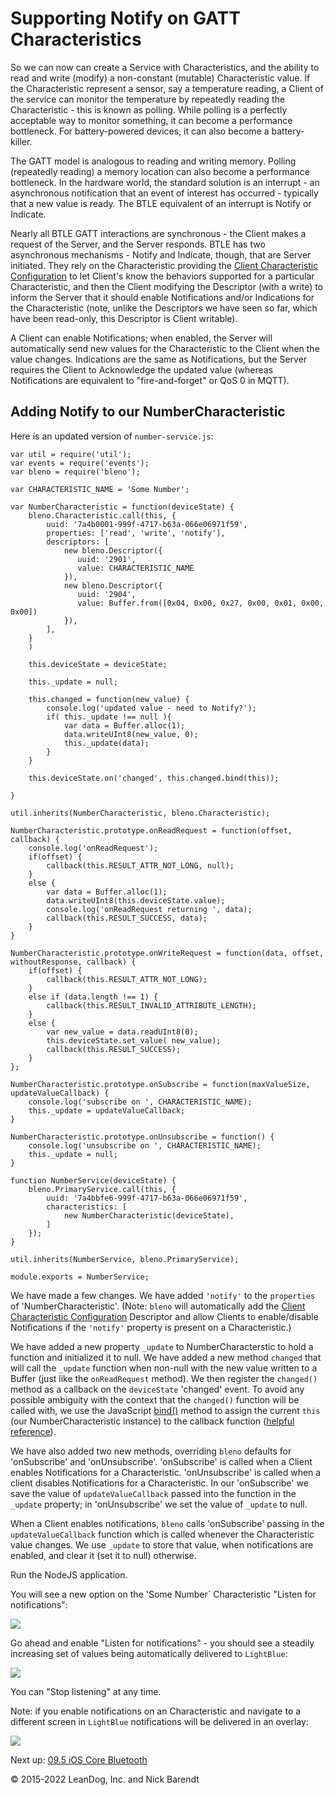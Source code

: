 # Supporting Notify on GATT Characteristics

So we can now can create a Service with Characteristics, and the ability to read and write (modify) a non-constant (mutable) Characteristic value.  If the Characteristic represent a sensor, say a temperature reading, a Client of the service can monitor the temperature by repeatedly reading the Characteristic - this is known as polling.  While polling is a perfectly acceptable way to monitor something, it can become a performance bottleneck.  For battery-powered devices, it can also become a battery-killer.

The GATT model is analogous to reading and writing memory.  Polling (repeatedly reading) a memory location can also become a performance bottleneck.  In the hardware world, the standard solution is an interrupt - an asynchronous notification that an event of interest has occurred - typically that a new value is ready.  The BTLE equivalent of an interrupt is Notify or Indicate.

Nearly all BTLE GATT interactions are synchronous - the Client makes a request of the Server, and the Server responds.  BTLE has two asynchronous mechanisms - Notify and Indicate, though, that are Server initiated.  They rely on the Characteristic providing the [Client Characteristic Configuration](https://www.bluetooth.com/wp-content/uploads/Sitecore-Media-Library/Gatt/Xml/Descriptors/org.bluetooth.descriptor.gatt.client_characteristic_configuration.xml) to let Client's know the behaviors supported for a particular Characteristic, and then the Client modifying the Descriptor (with a write) to inform the Server that it should enable Notifications and/or Indications for the Characteristic (note, unlike the Descriptors we have seen so far, which have been read-only, this Descriptor is Client writable).

A Client can enable Notifications; when enabled, the Server will automatically send new values for the Characteristic to the Client when the value changes.  Indications are the same as Notifications, but the Server requires the Client to Acknowledge the updated value (whereas Notifications are equivalent to "fire-and-forget" or QoS 0 in MQTT).

## Adding Notify to our NumberCharacteristic

Here is an updated version of `number-service.js`:

```node
var util = require('util');
var events = require('events');
var bleno = require('bleno');

var CHARACTERISTIC_NAME = 'Some Number';

var NumberCharacteristic = function(deviceState) {
    bleno.Characteristic.call(this, {
        uuid: '7a4b0001-999f-4717-b63a-066e06971f59',
        properties: ['read', 'write', 'notify'],
        descriptors: [
            new bleno.Descriptor({
               uuid: '2901',
               value: CHARACTERISTIC_NAME
            }),
            new bleno.Descriptor({
               uuid: '2904',
               value: Buffer.from([0x04, 0x00, 0x27, 0x00, 0x01, 0x00, 0x00])
            }),
        ],
    }
    )

    this.deviceState = deviceState;

    this._update = null;

    this.changed = function(new_value) {
        console.log('updated value - need to Notify?');
        if( this._update !== null ){
            var data = Buffer.alloc(1);
            data.writeUInt8(new_value, 0);
            this._update(data);
        }
    }

    this.deviceState.on('changed', this.changed.bind(this));

}

util.inherits(NumberCharacteristic, bleno.Characteristic);

NumberCharacteristic.prototype.onReadRequest = function(offset, callback) {
    console.log('onReadRequest');
    if(offset) {
        callback(this.RESULT_ATTR_NOT_LONG, null);
    }
    else {
        var data = Buffer.alloc(1);
        data.writeUInt8(this.deviceState.value);
        console.log('onReadRequest returning ', data);
        callback(this.RESULT_SUCCESS, data);
    }
}

NumberCharacteristic.prototype.onWriteRequest = function(data, offset, withoutResponse, callback) {
    if(offset) {
        callback(this.RESULT_ATTR_NOT_LONG);
    }
    else if (data.length !== 1) {
        callback(this.RESULT_INVALID_ATTRIBUTE_LENGTH);
    }
    else {
        var new_value = data.readUInt8(0);
        this.deviceState.set_value( new_value);
        callback(this.RESULT_SUCCESS);
    }
};

NumberCharacteristic.prototype.onSubscribe = function(maxValueSize, updateValueCallback) {
    console.log('subscribe on ', CHARACTERISTIC_NAME);
    this._update = updateValueCallback;
}

NumberCharacteristic.prototype.onUnsubscribe = function() {
    console.log('unsubscribe on ', CHARACTERISTIC_NAME);
    this._update = null;
}

function NumberService(deviceState) {
    bleno.PrimaryService.call(this, {
        uuid: '7a4bbfe6-999f-4717-b63a-066e06971f59',
        characteristics: [
            new NumberCharacteristic(deviceState),
        ]
    });
}

util.inherits(NumberService, bleno.PrimaryService);

module.exports = NumberService;
```

We have made a few changes.  We have added `'notify'` to the `properties` of 'NumberCharacteristic'.  (Note: `bleno` will automatically add the [Client Characteristic Configuration](https://www.bluetooth.com/wp-content/uploads/Sitecore-Media-Library/Gatt/Xml/Descriptors/org.bluetooth.descriptor.gatt.client_characteristic_configuration.xml) Descriptor and allow Clients to enable/disable Notifications if the `'notify'` property is present on a Characteristic.)

We have added a new property `_update` to NumberCharacterstic to hold a function and initialized it to null.  We have added a new method `changed` that will call the `_update` function when non-null with the new value written to a Buffer (just like the `onReadRequest` method).  We then register the `changed()` method as a callback on the `deviceState` 'changed' event.  To avoid any possible ambiguity with the context that the `changed()` function will be called with, we use the JavaScript [bind()](https://developer.mozilla.org/en-US/docs/Web/JavaScript/Reference/Global_Objects/Function/bind) method to assign the current `this` (our NumberCharacteristic instance) to the callback function ([helpful reference](http://stackoverflow.com/questions/7874723/maintaining-the-reference-to-this-in-javascript-when-using-callbacks-and-closu)).

We have also added two new methods, overriding `bleno` defaults for 'onSubscribe' and 'onUnsubscribe'.  'onSubscribe' is called when a Client enables Notifications for a Characteristic. 'onUnsubscribe' is called when a client disables Notifications for a Characteristic.  In our 'onSubscribe' we save the value of `updateValueCallback` passed into the function in the `_update` property; in 'onUnsubscribe' we set the value of `_update` to null.

When a Client enables notifications, `bleno` calls 'onSubscribe' passing in the `updateValueCallback` function which is called whenever the Characteristic value changes.  We use `_update` to store that value, when notifications are enabled, and clear it (set it to null) otherwise.

Run the NodeJS application.

You will see a new option on the 'Some Number` Characteristic "Listen for notifications":

![](Images/lightblue_listen_for_notifications.PNG)

Go ahead and enable "Listen for notifications" - you should see a steadily increasing set of values being automatically delivered to `LightBlue`:

![](Images/lightblue_notifications.png)

You can "Stop listening" at any time.  

Note:  if you enable notifications on an Characteristic and navigate to a different screen in `LightBlue` notifications will be delivered in an overlay:


![](Images/lightblue_overlay.png)


Next up: [09.5 iOS Core Bluetooth](../09.5_iOS_Core_Bluetooth/README.md)

&copy; 2015-2022 LeanDog, Inc. and Nick Barendt
